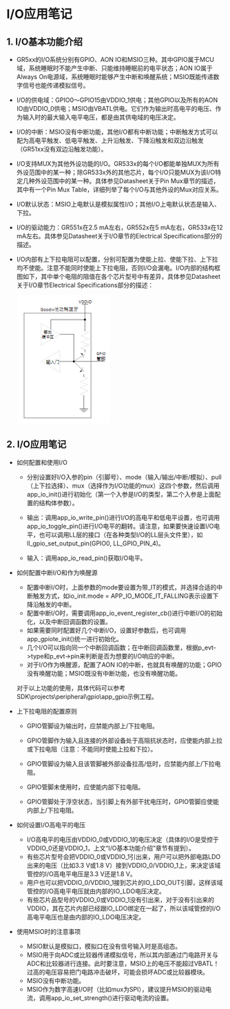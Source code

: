 # I/O应用笔记 #


## 1. I/O基本功能介绍

- GR5xx的I/O系统分别有GPIO、AON IO和MSIO三种。其中GPIO属于MCU域，系统睡眠时不能产生中断、只能维持睡眠前的电平状态；AON IO属于Always On电源域，系统睡眠时能够产生中断和唤醒系统；MSIO既能传递数字信号也能传递模拟信号。

- I/O的供电域：GPIO0～GPIO15由VDDIO_1供电；其他GPIO以及所有的AON IO由VDDIO_0供电；MSIO由VBATL供电。它们作为输出时高电平的电压、作为输入时的最大输入电平电压，都是由其供电域的电压决定。

- I/O的中断：MSIO没有中断功能，其他I/O都有中断功能；中断触发方式可以配为高电平触发、低电平触发、上升沿触发、下降沿触发和双边沿触发（GR51xx没有双边沿触发功能）。

- I/O支持MUX为其他外设功能的I/O。GR533x的每个I/O都能单独MUX为所有外设范围中的某一种；除GR533x外的其他芯片，每个I/O只能MUX为该I/O特定几种外设范围中的某一种。具体参见Datasheet关于Pin Mux章节的描述，其中有一个Pin Mux Table，详细列举了每个I/O与其他外设的Mux对应关系。

- I/O默认状态：MSIO上电默认是模拟属性I/O；其他I/O上电默认状态是输入、下拉。

- I/O的驱动能力：GR551x在2.5 mA左右，GR552x在5 mA左右，GR533x在12 mA左右。具体参见Datasheet关于I/O章节的Electrical Specifications部分的描述。

- I/O内部有上下拉电阻可以配置，分别可配置为使能上拉、使能下拉、上下拉均不使能。注意不能同时使能上下拉电阻，否则I/O会漏电。I/O内部的结构框图如下，其中单个电阻的阻值在各个芯片型号中有差异，具体参见Datasheet关于I/O章节Electrical Specifications部分的描述：

  ![](../../../_images/io/IO-1.PNG)
  
  
## 2. I/O应用笔记

- 如何配置和使用I/O

  - 分别设置好I/O入参的pin（引脚号）、mode（输入/输出/中断/模拟）、pull（上下拉选择）、mux（选择作为I/O功能的mux）这四个参数，然后调用app_io_init()进行初始化（第一个入参是I/O的类型，第二个入参是上面配置的结构体参数）。
  
  - 输出：调用app_io_write_pin()进行I/O的高电平和低电平设置，也可调用app_io_toggle_pin()进行I/O电平的翻转。请注意，如果要快速设置I/O电平，也可以调用LL层的接口（在各种类型I/O的LL层头文件里），如ll_gpio_set_output_pin(GPIO0, LL_GPIO_PIN_4)。
  
  - 输入：调用app_io_read_pin()获取I/O电平。
  
- 如何配置中断I/O和作为唤醒源
  - 配置中断I/O时，上面参数的mode要设置为带_IT的模式，并选择合适的中断触发方式，如io_init.mode = APP_IO_MODE_IT_FALLING表示设置下降沿触发的中断。
  - 配置中断I/O时，需要调用app_io_event_register_cb()进行中断I/O的初始化，以及中断回调函数的设置。
  - 如果需要同时配置好几个中断I/O，设置好参数后，也可调用app_gpiote_init()统一进行初始化。
  - 几个I/O可以指向同一个中断回调函数；在中断回调函数里，根据p_evt->type和p_evt->pin来判断是否为想要的I/O响应的中断。
  - 对于I/O作为唤醒源，配置了AON IO的中断，也就具有唤醒的功能；GPIO没有唤醒功能；MSIO既没有中断功能，也没有唤醒功能。

   对于以上功能的使用，具体代码可以参考SDK\projects\peripheral\gpio\app_gpio示例工程。

- 上下拉电阻的配置原则
  
  - GPIO管脚设为输出时，应禁能内部上/下拉电阻。
  
  - GPIO管脚作为输入且连接的外部设备处于高阻抗状态时，应使能内部上拉或下拉电阻（注意：不能同时使能上拉和下拉）。
  
  - GPIO管脚设为输入且该管脚被外部设备拉高/低时，应禁能内部上/下拉电阻。
  
  - GPIO管脚未使用时，应使能内部下拉电阻。
  
  - GPIO管脚处于浮空状态，当引脚上有外部干扰电压时，GPIO管脚应使能内部上/下拉电阻。
  
- 如何设置I/O高电平的电压
  - I/O高电平的电压由VDDIO_0或VDDIO_1的电压决定（具体的I/O是受控于VDDIO_0还是VDDIO_1，上文“I/O基本功能介绍”章节有提到）。
  - 有些芯片型号会把VDDIO_0或VDDIO_1引出来，用户可以把外部电路LDO出来的电压（比如3.3 V或1.8 V）接到VDDIO_0/VDDIO_1上，来决定该域管控的I/O高电平电压是3.3 V还是1.8 V。
  - 用户也可以把VDDIO_0/VDDIO_1接到芯片的IO_LDO_OUT引脚，这样该域管控的I/O高电平电压就由内部的IO_LDO电压决定。
  - 有些芯片品型号的VDDIO_0或VDDIO_1没有引出来，对于没有引出来的VDDIO，其在芯片内部已经跟IO_LDO绑定在一起了，所以该域管控的I/O高电平电压也是由内部的IO_LDO电压决定。
  
- 使用MSIO时的注意事项
  - MSIO默认是模拟口，模拟口在没有信号输入时是高组态。
  - MSIO用于向ADC或比较器传递模拟信号，所以其内部通过门电路开关与ADC和比较器进行连接。此时要注意，MSIO上的电压不能超过VBATL！过高的电压容易把门电路冲击破坏，可能会损坏ADC或比较器模块。
  - MSIO没有中断功能。
  - MSIO作为数字高速I/O时（比如mux为SPI），建议提升MSIO的驱动电流，调用app_io_set_strength()进行驱动电流的设置。

